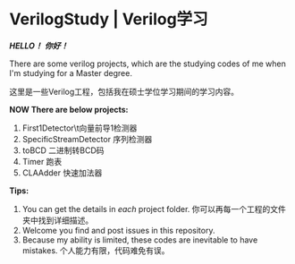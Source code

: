 # VerilogStudy | Verilog学习

***HELLO！***
***你好！***

There are some verilog projects, which are the studying codes of me when I'm studying for a Master degree.

这里是一些Verilog工程，包括我在硕士学位学习期间的学习内容。

**NOW There are below projects:**

1. First1Detector\t向量前导1检测器
2. SpecificStreamDetector 序列检测器
3. toBCD 二进制转BCD码
4. Timer 跑表
5. CLAAdder 快速加法器

**Tips:**

1. You can get the details in *each* project folder.  你可以再每一个工程的文件夹中找到详细描述。
2. Welcome you find and post issues in this repository.
3. Because my ability is limited, these codes are inevitable to have mistakes. 个人能力有限，代码难免有误。
